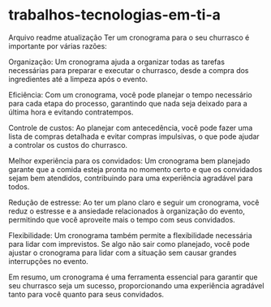 # trabalhos-tecnologias-em-ti-a
Arquivo readme
atualização
Ter um cronograma para o seu churrasco é importante por várias razões:

Organização: Um cronograma ajuda a organizar todas as tarefas necessárias para preparar e executar o churrasco, desde a compra dos ingredientes até a limpeza após o evento.

Eficiência: Com um cronograma, você pode planejar o tempo necessário para cada etapa do processo, garantindo que nada seja deixado para a última hora e evitando contratempos.

Controle de custos: Ao planejar com antecedência, você pode fazer uma lista de compras detalhada e evitar compras impulsivas, o que pode ajudar a controlar os custos do churrasco.

Melhor experiência para os convidados: Um cronograma bem planejado garante que a comida esteja pronta no momento certo e que os convidados sejam bem atendidos, contribuindo para uma experiência agradável para todos.

Redução de estresse: Ao ter um plano claro e seguir um cronograma, você reduz o estresse e a ansiedade relacionados à organização do evento, permitindo que você aproveite mais o tempo com seus convidados.

Flexibilidade: Um cronograma também permite a flexibilidade necessária para lidar com imprevistos. Se algo não sair como planejado, você pode ajustar o cronograma para lidar com a situação sem causar grandes interrupções no evento.

Em resumo, um cronograma é uma ferramenta essencial para garantir que seu churrasco seja um sucesso, proporcionando uma experiência agradável tanto para você quanto para seus convidados.
